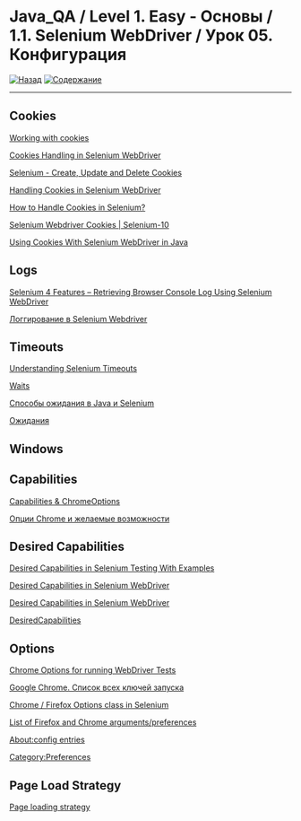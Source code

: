 # Java_QA / Level 1. Easy - Основы / 1.1. Selenium WebDriver / Урок 05. Конфигурация

[![Назад](https://img.shields.io/badge/-%D0%9D%D0%B0%D0%B7%D0%B0%D0%B4-brightgreen)](3.%20Задание.md)
[![Содержание](https://img.shields.io/badge/-%D0%A1%D0%BE%D0%B4%D0%B5%D1%80%D0%B6%D0%B0%D0%BD%D0%B8%D0%B5-purple)](README.md)

***

## Cookies

[Working with cookies](https://www.selenium.dev/documentation/en/support_packages/working_with_cookies/)

[Cookies Handling in Selenium WebDriver](https://www.guru99.com/handling-cookies-selenium-webdriver.html)

[Selenium - Create, Update and Delete Cookies](https://devqa.io/selenium-create-update-delete-cookies/)

[Handling Cookies in Selenium WebDriver](https://artoftesting.com/handling-cookies-in-selenium-webdriver)

[How to Handle Cookies in Selenium?](https://www.browserstack.com/guide/how-to-handle-cookies-in-selenium)

[Selenium Webdriver Cookies | Selenium-10](https://www.swtestacademy.com/selenium-webdriver-cookies/)

[Using Cookies With Selenium WebDriver in Java](https://www.baeldung.com/java-selenium-webdriver-cookies)

## Logs

[Selenium 4 Features – Retrieving Browser Console Log Using Selenium WebDriver](http://makeseleniumeasy.com/2019/12/12/selenium-4-features-retrieving-browser-console-log-using-selenium-webdriver/)

[Логгирование в Selenium Webdriver](https://kreisfahrer.gitbooks.io/selenium-webdriver/content/loggirovanie_v_selenium_webdriver.html)

## Timeouts

[Understanding Selenium Timeouts](https://www.browserstack.com/guide/understanding-selenium-timeouts)

[Waits](https://www.selenium.dev/documentation/en/webdriver/waits/)

[Способы ожидания в Java и Selenium](https://tproger.ru/articles/sposoby-ozhidanija-v-java-i-selenium/)

[Ожидания](https://kreisfahrer.gitbooks.io/selenium-webdriver/content/webdriver_intro/ozhidaniya.html)

## Windows

[]()

## Capabilities

[Capabilities & ChromeOptions](https://chromedriver.chromium.org/capabilities)

[Опции Chrome и желаемые возможности](https://coderlessons.com/tutorials/kachestvo-programmnogo-obespecheniia/uchebnik-selenium/78-optsii-chrome-i-zhelaemye-vozmozhnosti)

## Desired Capabilities

[Desired Capabilities in Selenium Testing With Examples](https://dev.to/ramitd1995/desired-capabilities-in-selenium-testing-with-examples-4a2g)

[Desired Capabilities in Selenium WebDriver](https://www.guru99.com/desired-capabilities-selenium.html)

[Desired Capabilities in Selenium WebDriver](https://artoftesting.com/desired-capabilities-in-selenium-webdriver)

[DesiredCapabilities](https://github.com/SeleniumHQ/selenium/wiki/DesiredCapabilities)

## Options

[Chrome Options for running WebDriver Tests](https://www.seleniumeasy.com/selenium-tutorials/using-chrome-options-for-webdriver-tests)

[Google Chrome. Список всех ключей запуска](http://manaeff.ru/forum/viewtopic.php?p=1579)

[Chrome / Firefox Options class in Selenium](https://www.chercher.tech/java/chrome-firefox-options-selenium-webdriver)

[List of Firefox and Chrome arguments/preferences](https://stackoverflow.com/questions/42529853/list-of-firefox-and-chrome-arguments-preferences)

[About:config entries](http://kb.mozillazine.org/About:config_entries)

[Category:Preferences](http://kb.mozillazine.org/Category:Preferences)

## Page Load Strategy

[Page loading strategy](https://www.selenium.dev/documentation/en/webdriver/page_loading_strategy/)